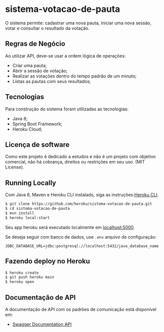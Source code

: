 # sistema-votacao-de-pauta

O sistema permite: cadastrar uma nova pauta, iniciar uma nova sessão, votar e consultar o resultado da votação.

## Regras de Negócio
Ao utilizar API, deve-se usar a ordem lógica de operações:
- Criar uma pauta;
- Abrir a sessão de votação;
- Realizar as votações dentro do tempo padrão de um minuto;
- Listas as pautas com seus resultados;

## Tecnologias
Para construção do sistema foram utilizadas as tecnologias:
- Java 8;
- Spring Boot Framework;
- Heroku Cloud;

## Licença de software
Como este projeto é dedicado a estudos e não é um projeto com objetivo comercial, não há cobrança, direitos ou restrições em seu uso. (MIT License).

## Running Locally

Com Java 8, Maven e Heroku CLI instalado, siga as instruções:[Heroku CLI](https://cli.heroku.com/).

```sh
$ git clone https://github.com/heroku/sistema-votacao-de-pauta.git
$ cd sistema-votacao-de-pauta
$ mvn install
$ heroku local:start
```

Seu app heroku será executado localmente em [localhost:5000](http://localhost:5000/).

Se deseja seguir com banco de dados, use `.env` arquivo de configuração:

```
JDBC_DATABASE_URL=jdbc:postgresql://localhost:5432/java_database_name
```

## Fazendo deploy no Heroku

```sh
$ heroku create
$ git push heroku main
$ heroku open
```

## Documentação de API

A documentação de API com os padrões de comunicação está disponível em:

- [Swagger Documentation API](https://sistema-votacao-de-pauta.herokuapp.com/swagger-ui.html#/pauta-controller)
